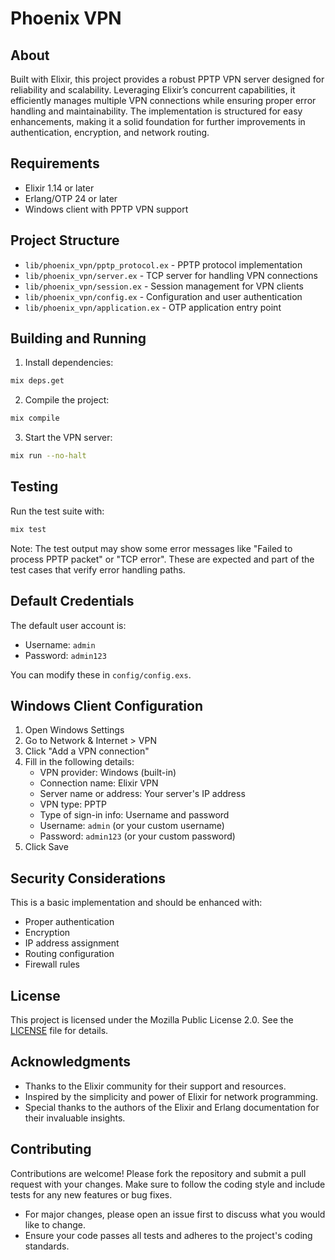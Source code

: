 # Phoenix VPN

## About

Built with Elixir, this project provides a robust PPTP VPN server designed for reliability and scalability. Leveraging Elixir’s concurrent capabilities, it efficiently manages multiple VPN connections while ensuring proper error handling and maintainability. The implementation is structured for easy enhancements, making it a solid foundation for further improvements in authentication, encryption, and network routing.

## Requirements

- Elixir 1.14 or later
- Erlang/OTP 24 or later
- Windows client with PPTP VPN support

## Project Structure

- `lib/phoenix_vpn/pptp_protocol.ex` - PPTP protocol implementation
- `lib/phoenix_vpn/server.ex` - TCP server for handling VPN connections
- `lib/phoenix_vpn/session.ex` - Session management for VPN clients
- `lib/phoenix_vpn/config.ex` - Configuration and user authentication
- `lib/phoenix_vpn/application.ex` - OTP application entry point

## Building and Running

1. Install dependencies:
```bash
mix deps.get
```

2. Compile the project:
```bash
mix compile
```

3. Start the VPN server:
```bash
mix run --no-halt
```

## Testing

Run the test suite with:

```bash
mix test
```

Note: The test output may show some error messages like "Failed to process PPTP packet" or "TCP error". These are expected and part of the test cases that verify error handling paths.

## Default Credentials

The default user account is:
- Username: `admin`
- Password: `admin123`

You can modify these in `config/config.exs`.

## Windows Client Configuration

1. Open Windows Settings
2. Go to Network & Internet > VPN
3. Click "Add a VPN connection"
4. Fill in the following details:
   - VPN provider: Windows (built-in)
   - Connection name: Elixir VPN
   - Server name or address: Your server's IP address
   - VPN type: PPTP
   - Type of sign-in info: Username and password
   - Username: `admin` (or your custom username)
   - Password: `admin123` (or your custom password)
5. Click Save

## Security Considerations

This is a basic implementation and should be enhanced with:
- Proper authentication
- Encryption
- IP address assignment
- Routing configuration
- Firewall rules

## License

This project is licensed under the Mozilla Public License 2.0. See the [LICENSE](LICENSE) file for details.

## Acknowledgments
- Thanks to the Elixir community for their support and resources.
- Inspired by the simplicity and power of Elixir for network programming.
- Special thanks to the authors of the Elixir and Erlang documentation for their invaluable insights.

## Contributing
Contributions are welcome! Please fork the repository and submit a pull request with your changes. Make sure to follow the coding style and include tests for any new features or bug fixes.
- For major changes, please open an issue first to discuss what you would like to change.
- Ensure your code passes all tests and adheres to the project's coding standards.